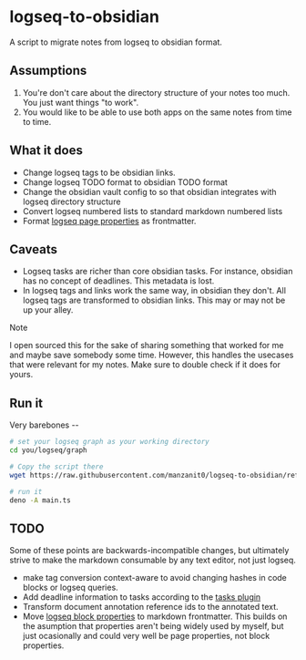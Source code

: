 # logseq-to-obsidian

A script to migrate notes from logseq to obsidian format.

## Assumptions

1. You're don't care about the directory structure of your notes too much. You
   just want things "to work".
2. You would like to be able to use both apps on the same notes from time to
   time.

## What it does

- Change logseq tags to be obsidian links.
- Change logseq TODO format to obsidian TODO format
- Change the obsidian vault config to so that obsidian integrates with logseq
  directory structure
- Convert logseq numbered lists to standard markdown numbered lists
- Format [logseq page properties](https://docs.logseq.com/#/page/properties) as
  frontmatter.

## Caveats

- Logseq tasks are richer than core obsidian tasks. For instance, obsidian has
  no concept of deadlines. This metadata is lost.
- In logseq tags and links work the same way, in obsidian they don't. All
  logseq tags are transformed to obsidian links. This may or may not be up your
  alley.

> [!NOTE]
> I open sourced this for the sake of sharing something that worked for me and
> maybe save somebody some time. However, this handles the usecases that were
> relevant for my notes. Make sure to double check if it does for yours.

## Run it

Very barebones --

```sh
# set your logseq graph as your working directory
cd you/logseq/graph

# Copy the script there
wget https://raw.githubusercontent.com/manzanit0/logseq-to-obsidian/refs/heads/master/main.ts -o main.ts

# run it
deno -A main.ts
```

## TODO

Some of these points are backwards-incompatible changes, but ultimately strive
to make the markdown consumable by any text editor, not just logseq.

- make tag conversion context-aware to avoid changing hashes in code blocks or
  logseq queries.
- Add deadline information to tasks according to the [tasks
  plugin](https://publish.obsidian.md/tasks/Introduction)
- Transform document annotation reference ids to the annotated text. 
- Move [logseq block properties](https://docs.logseq.com/#/page/properties) to
  markdown frontmatter. This builds on the asumption that properties aren't
  being widely used by myself, but just ocasionally and could very well be page
  properties, not block properties.


